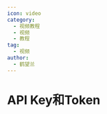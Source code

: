 ```yaml
---
icon: video
category:
  - 视频教程
  - 视频
  - 教程
tag:
  - 视频
author:
  - 鹤望兰
---
```


# API Key和Token

<VideoPlayer  src="https://storage.ikechan8370.com/default/video/2.apikey%E5%92%8Ctoken.mp4" />